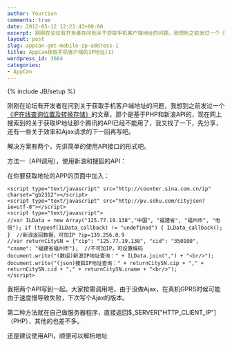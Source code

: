 ```yaml
---
author: Yourtion
comments: true
date: 2012-05-12 12:23:43+00:00
excerpt: 刚刚在论坛有开发者在问到关于获取手机客户端地址的问题，我想到之前发过一个《IP在线查询位置及转换存储》的文章，那个是基于PHP和新浪API的，现在网上搜索到的关于获取IP地址那个腾讯的API已经不能用了，我又找了一下，先分享，还有一些关于效率和Ajax请求的下一回再写吧。
layout: post
slug: appcan-get-mobile-ip-address-1
title: AppCan获取手机客户端的IP地址(1)
wordpress_id: 3664
categories:
- AppCan
---
```

{% include JB/setup %}

刚刚在论坛有开发者在问到关于获取手机客户端地址的问题，我想到之前发过一个[《IP在线查询位置及转换存储》](http://blog.yourtion.com/the-ip-address-areas-and-converter.html)的文章，那个是基于PHP和新浪API的，现在网上搜索到的关于获取IP地址那个腾讯的API已经不能用了，我又找了一下，先分享，还有一些关于效率和Ajax请求的下一回再写吧。

解决方案有两个，先讲简单的使用API接口的形式吧。

方法一（API调用），使用新浪和搜狐的API：

在你要获取地址的APP的页面中加入：

```
<script type="text/javascript" src="http://counter.sina.com.cn/ip" charset="gb2312"></script>
<script type="text/javascript" src="http://pv.sohu.com/cityjson?ie=utf-8"></script>
<script type="text/javascript">
//var ILData = new Array("125.77.19.138","中国", "福建省", "福州市", "电信"); if (typeof(ILData_callback) != "undefined") { ILData_callback(); }  //新浪返回数据，可加IP ?ip=139.256.0.9
//var returnCitySN = {"cip": "125.77.19.138", "cid": "350100", "cname": "福建省福州市"};  //不可加IP，可设置编码
document.write("(数组)新浪IP地址查询：" + ILData.join(",") + "<br/>");
document.write("(json)搜狐IP地址查询：" + returnCitySN.cip + "," + returnCitySN.cid + "," + returnCitySN.cname + "<br/>");
</script>
```

我把两个API写到一起。大家按需调用吧，由于没做Ajax，在真机GPRS时候可能由于速度慢导致失败，下次写个Ajax的版本。

第二种方法就在自己做服务器程序，直接返回$_SERVER["HTTP_CLIENT_IP"] （PHP），其他的也差不多。

还是建议使用API，顺便可以解析地址
